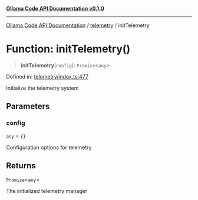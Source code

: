 [**Ollama Code API Documentation v0.1.0**](../../README.md)

***

[Ollama Code API Documentation](../../modules.md) / [telemetry](../README.md) / initTelemetry

# Function: initTelemetry()

> **initTelemetry**(`config`): `Promise`\<`any`\>

Defined in: [telemetry/index.ts:477](https://github.com/erichchampion/ollama-code/blob/9a797208bc9e993c86c1b8d84dd48ab6c5c7989f/ollama-code/src/telemetry/index.ts#L477)

Initialize the telemetry system

## Parameters

### config

`any` = `{}`

Configuration options for telemetry

## Returns

`Promise`\<`any`\>

The initialized telemetry manager
